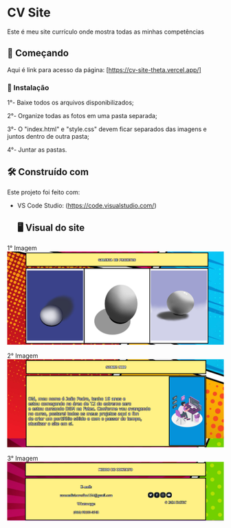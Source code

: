 # CV Site

Este é meu site currículo onde mostra todas as minhas competências

## 🚀 Começando

Aqui é link para acesso da página: [https://cv-site-theta.vercel.app/]

### 🔧 Instalação

1°- Baixe todos os arquivos disponibilizados;

2°- Organize todas as fotos em uma pasta separada;

3°- O "index.html" e "style.css" devem ficar separados das imagens e juntos dentro de outra pasta;

4°- Juntar as pastas.

## 🛠️ Construído com

Este projeto foi feito com:

* VS Code Studio: (https://code.visualstudio.com/)

  ## 🖥 Visual do site

 1° Imagem ![Head do site](https://github.com/moscardini-carvalho/CV_Site/blob/main/Imagens/Body%201%20do%20site.png)

 2° Imagem ![Body do site](https://github.com/moscardini-carvalho/CV_Site/blob/main/Imagens/Body%202%20do%20site.png)

 3° Imagem ![Final do site](https://github.com/moscardini-carvalho/CV_Site/blob/main/Imagens/Final%20do%20site.png)
